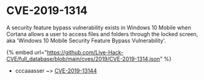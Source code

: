 # CVE-2019-1314

A security feature bypass vulnerability exists in Windows 10 Mobile when Cortana allows a user to access files and folders through the locked screen, aka 'Windows 10 Mobile Security Feature Bypass Vulnerability'.

{% embed url="https://github.com/Live-Hack-CVE/full_database/blob/main/cves/2019/CVE-2019-1314.json" %}


* cccaaasser ~> [CVE-2019-13144](https://www.alice-snow.ru/2019/database/cve-2019-1314/cve-2019-13144-cccaaasser)